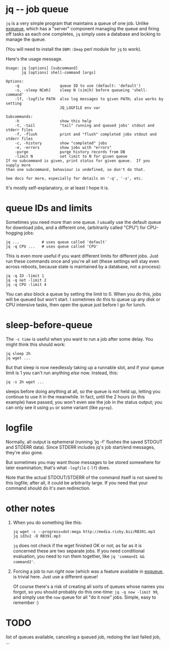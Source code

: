 # jq -- job queue

`jq` is a very simple program that maintains a queue of one job.  Unlike
[exqueue](http://github.com/sitaramc/exqueue), which has a "server" component
managing the queue and firing off tasks as each one completes, `jq` simply
uses a database and locking to manage the queue.

(You will need to install the `DBM::Deep` perl module for `jq` to work).

Here's the usage message.

    Usage: jq [options] [subcommand]
           jq [options] shell-command [args]

    Options:
        -q                  queue ID to use (default: 'default')
        -s, -sleep N[mh]    sleep N (s|m|h) before queueing 'shell-command'
        -lf, -logfile PATH  also log messages to given PATH; also works by setting
                            JQ_LOGFILE env var

    Subcommands:
        -h                  show this help
        -t, -tail           "tail" running and queued jobs' stdout and stderr files
        -f, -flush          print and "flush" completed jobs stdout and stderr files
        -c, -history        show "completed" jobs
        -e, -errors         show jobs with "errors"
        -purge              purge history records from DB
        -limit N            set limit to N for given queue
    If no subcommand is given, print status for given queue.  If you supply more
    than one subcommand, behaviour is undefined, so don't do that.

    See docs for more, especially for details on '-q', '-s', etc.

It's mostly self-explanatory, or at least I hope it is.

# queue IDs and limits

Sometimes you need more than one queue.  I usually use the default queue for
download jobs, and a different one, (arbitrarily called "CPU") for CPU-hogging
jobs:

    jq ...          # uses queue called 'default'
    jq -q CPU ...   # uses queue called 'CPU'

This is even more useful if you want different limits for different jobs.
Just run these commands once and you're all set (these settings will stay even
across reboots, because state is maintained by a database, not a process):

    jq -q IO -limit 1
    jq -q net -limit 2
    jq -q CPU -limit 4

You can also block a queue by setting the limit to 0.  When you do this, jobs
will be queued but won't start.  I sometimes do this to queue up any disk or
CPU intensive tasks, then open the queue just before I go for lunch.

# sleep-before-queue

The `-s time` is useful when you want to run a job after some delay.  You
might think this should work:

    jq sleep 2h
    jq wget ...

But that sleep is now needlessly taking up a runnable slot, and if your queue
limit is 1 you can't run anything *else* now.  Instead, this:

    jq -s 2h wget ...

sleeps before doing anything at all, so the queue is not held up, letting you
continue to use it in the meanwhile.  In fact, until the 2 hours (in this
example) have passed, you won't even see the job in the status output; you can
only see it using `ps` or some variant (like `pgrep`).

# logfile

Normally, all output is ephemeral (running 'jq -f' flushes the saved STDOUT
and STDERR data).  Since STDERR includes jq's job start/end messages, they're
also gone.

But sometimes you may want those messages to be stored somewhere for later
examination; that's what `-logfile` (`-lf`) does.

Note that the actual STDOUT/STDERR of the command itself is not saved to this
logfile; after all, it could be arbitrarily large.  If you need that your
command should do it's own redirection.

# other notes

1.  When you do something like this:

        jq wget -c --progress=dot:mega http://media.risky.biz/RB391.mp3
        jq id3v2 -D RB391.mp3

    `jq` does not check if the wget finished OK or not; as far as it is
    concerned these are two separate jobs.  If you need conditional
    evaluation, you need to run them together, like `jq 'command1 &&
    command2'`.

2.  Forcing a job to run *right now* (which was a feature available in
    [exqueue](http://github.com/sitaramc/exqueue), is trivial here.  Just use
    a different queue!

    Of course there's a risk of creating all sorts of queues whose names you
    forgot, so you should probably do this one-time: `jq -q now -limit 99`,
    and simply use the `now` queue for all "do it *now*" jobs.  Simple, easy
    to remember :)

# TODO

list of queues available, canceling a queued job, redoing the last failed job, ...
